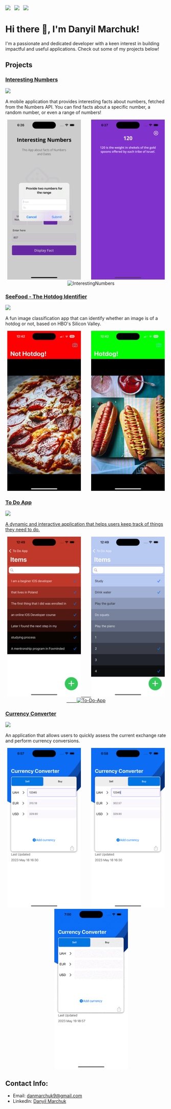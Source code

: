 <a href="https://github.com/danmarchuk/Danyil-Marchuk-Resume.pdf" download><img src="https://img.shields.io/badge/Resume-ff69b4.svg?style=for-the-badge&logo=codeigniter&logoColor=white"></a>&nbsp;&nbsp;&nbsp;<a href="mailto:danmarchuk9@gmail.com"><img src="https://img.shields.io/badge/Email-Danyil-8056d5.svg?style=for-the-badge&logo=minutemailer&logoColor=white"></a>&nbsp;&nbsp;&nbsp;<a href="https://www.linkedin.com/in/danyil-marchuk/" target="_blank"><img src="https://img.shields.io/badge/LinkedIn-Danyil%20Marchuk-brightgreen?style=for-the-badge&logo=linkedin&logoColor=white" ></a>

# Hi there 👋, I'm Danyil Marchuk!

I'm a passionate and dedicated developer with a keen interest in building impactful and useful applications. Check out some of my projects below!

## Projects

### [Interesting Numbers](https://github.com/danmarchuk/InterestingNumbers)
<p align="left"> <a href="https://github.com/danmarchuk/InterestingNumbers"> <img src="https://user-images.githubusercontent.com/33416429/92813512-27f0bb80-f376-11ea-8562-ee2b3e416aec.png" width="150" ></a>
</p>

A mobile application that provides interesting facts about numbers, fetched from the Numbers API. You can find facts about a specific number, a random number, or even a range of numbers!

<p align="center">
<img src="https://github.com/danmarchuk/InterestingNumbers/blob/dev/Images/1.png" width="230" title="InterestingNumbers">&nbsp;&nbsp;&nbsp;&nbsp;&nbsp;&nbsp;&nbsp;&nbsp;<img src="https://github.com/danmarchuk/InterestingNumbers/blob/dev/Images/2.png" width="230" title="InterestingNumbers">&nbsp;&nbsp;&nbsp;&nbsp;&nbsp;&nbsp;&nbsp;&nbsp;<img src="https://github.com/danmarchuk/InterestingNumbers/blob/dev/Images/3.gif" width="230" title="InterestingNumbers">
</p>

### [SeeFood - The Hotdog Identifier](https://github.com/danmarchuk/SeeFood)
<p align="left"> <a href="https://github.com/danmarchuk/SeeFood"> <img src="https://user-images.githubusercontent.com/33416429/92813512-27f0bb80-f376-11ea-8562-ee2b3e416aec.png" width="150" ></a>
</p>

A fun image classification app that can identify whether an image is of a hotdog or not, based on HBO's Silicon Valley.

<p align="center">
<img src="https://github.com/danmarchuk/SeeFood/blob/main/Images/1.jpg" width="230" title="SeeFood">&nbsp;&nbsp;&nbsp;&nbsp;&nbsp;&nbsp;&nbsp;&nbsp;<img src="https://github.com/danmarchuk/SeeFood/blob/main/Images/2.jpg" width="230" title="SeeFood">
</p>

### [To Do App](https://github.com/danmarchuk/To-Do-App)
<p align="left"> <a href="https://github.com/danmarchuk/To-Do-App"> <img src="https://user-images.githubusercontent.com/33416429/928

13512-27f0bb80-f376-11ea-8562-ee2b3e416aec.png" width="150" ></a>
</p>

A dynamic and interactive application that helps users keep track of things they need to do.

<p align="center">
<img src="https://github.com/danmarchuk/To-Do-App/raw/main/Images/1.png" width="230" title="To-Do-App">&nbsp;&nbsp;&nbsp;&nbsp;&nbsp;&nbsp;&nbsp;&nbsp;<img src="https://github.com/danmarchuk/To-Do-App/raw/main/Images/2.png" width="230" title="To-Do-App">&nbsp;&nbsp;&nbsp;&nbsp;&nbsp;&nbsp;&nbsp;&nbsp;<img src="https://github.com/danmarchuk/To-Do-App/blob/main/Images/demo.gif" width="230" title="To-Do-App">
</p>


### [Currency Converter](https://github.com/danmarchuk/CurencyConverter)
<p align="left"> <a href="https://github.com/danmarchuk/CurencyConverter"> <img src="https://user-images.githubusercontent.com/33416429/92813512-27f0bb80-f376-11ea-8562-ee2b3e416aec.png" width="150" ></a>
</p>

 An application that allows users to quickly assess the current exchange rate and perform currency conversions.

<p align="center">
<img src="https://github.com/danmarchuk/CurencyConverter/raw/dev/Images/1.png" width="230" title="CurencyConverter">&nbsp;&nbsp;&nbsp;&nbsp;&nbsp;&nbsp;&nbsp;&nbsp;<img src="https://github.com/danmarchuk/CurencyConverter/raw/dev/Images/2.png" width="230" title="CurrencyConverter">&nbsp;&nbsp;&nbsp;&nbsp;&nbsp;&nbsp;&nbsp;&nbsp;<img src="https://github.com/danmarchuk/CurencyConverter/raw/dev/Images/3.gif" width="230" title="CurencyConverter">
</p>


## Contact Info:

- Email: danmarchuk9@gmail.com
- LinkedIn: [Danyil Marchuk](https://www.linkedin.com/in/danyil-marchuk/)
